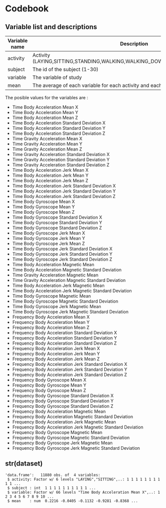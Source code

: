 Codebook
========

Variable list and descriptions
------------------------------

Variable name    | Description
-----------------|------------
activity         | Activity (LAYING,SITTING,STANDING,WALKING,WALKING_DOWNSTAIRS,WALKING_UPSTAIRS)
subject          | The id of the subject (1-30)
variable         | The variable of study
mean             | The average of each variable for each activity and each subject.


The posible values for the variables are :

* Time Body Acceleration Mean X
* Time Body Acceleration Mean Y 
* Time Body Acceleration Mean Z
* Time Body Acceleration Standard Deviation X 
* Time Body Acceleration Standard Deviation Y
* Time Body Acceleration Standard Deviation Z 
* Time Gravity Acceleration Mean X 
* Time Gravity Acceleration Mean Y
* Time Gravity Acceleration Mean Z 
* Time Gravity Acceleration Standard Deviation X
* Time Gravity Acceleration Standard Deviation Y 
* Time Gravity Acceleration Standard Deviation Z
* Time Body Acceleration Jerk Mean X 
* Time Body Acceleration Jerk Mean Y
* Time Body Acceleration Jerk Mean Z 
* Time Body Acceleration Jerk Standard Deviation X
* Time Body Acceleration Jerk Standard Deviation Y 
* Time Body Acceleration Jerk Standard Deviation Z
* Time Body Gyroscope Mean X
* Time Body Gyroscope Mean Y
* Time Body Gyroscope Mean Z 
* Time Body Gyroscope Standard Deviation X
* Time Body Gyroscope Standard Deviation Y 
* Time Body Gyroscope Standard Deviation Z
* Time Body Gyroscope Jerk Mean X
* Time Body Gyroscope Jerk Mean Y 
* Time Body Gyroscope Jerk Mean Z
* Time Body Gyroscope Jerk Standard Deviation X 
* Time Body Gyroscope Jerk Standard Deviation Y
* Time Body Gyroscope Jerk Standard Deviation Z 
* Time Body Acceleration Magnetic Mean 
* Time Body Acceleration Magnetic Standard Deviation
* Time Gravity Acceleration Magnetic Mean
* Time Gravity Acceleration Magnetic Standard Deviation 
* Time Body Acceleration Jerk Magnetic Mean
* Time Body Acceleration Jerk Magnetic Standard Deviation 
* Time Body Gyroscope Magnetic Mean
* Time Body Gyroscope Magnetic Standard Deviation 
* Time Body Gyroscope Jerk Magnetic Mean 
* Time Body Gyroscope Jerk Magnetic Standard Deviation
* Frequency Body Acceleration Mean X 
* Frequency Body Acceleration Mean Y
* Frequency Body Acceleration Mean Z 
* Frequency Body Acceleration Standard Deviation X
* Frequency Body Acceleration Standard Deviation Y 
* Frequency Body Acceleration Standard Deviation Z
* Frequency Body Acceleration Jerk Mean X
* Frequency Body Acceleration Jerk Mean Y 
* Frequency Body Acceleration Jerk Mean Z
* Frequency Body Acceleration Jerk Standard Deviation X 
* Frequency Body Acceleration Jerk Standard Deviation Y
* Frequency Body Acceleration Jerk Standard Deviation Z 
* Frequency Body Gyroscope Mean X
* Frequency Body Gyroscope Mean Y 
* Frequency Body Gyroscope Mean Z
* Frequency Body Gyroscope Standard Deviation X 
* Frequency Body Gyroscope Standard Deviation Y
* Frequency Body Gyroscope Standard Deviation Z 
* Frequency Body Acceleration Magnetic Mean
* Frequency Body Acceleration Magnetic Standard Deviation 
* Frequency Body Acceleration Jerk Magnetic Mean 
* Frequency Body Acceleration Jerk Magnetic Standard Deviation
* Frequency Body Gyroscope Magnetic Mean 
* Frequency Body Gyroscope Magnetic Standard Deviation
* Frequency Body Gyroscope Jerk Magnetic Mean
* Frequency Body Gyroscope Jerk Magnetic Standard Deviation 


str(dataset) 
-----------------

```
'data.frame':	11880 obs. of  4 variables:
 $ activity: Factor w/ 6 levels "LAYING","SITTING",..: 1 1 1 1 1 1 1 1 1 1 ...
 $ subject : int  1 1 1 1 1 1 1 1 1 1 ...
 $ variable: Factor w/ 66 levels "Time Body Acceleration Mean X",..: 1 2 3 4 5 6 7 8 9 10 ...
 $ mean    : num  0.2216 -0.0405 -0.1132 -0.9281 -0.8368 ...
```